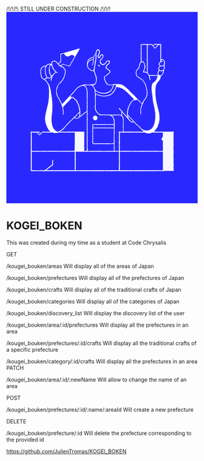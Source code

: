 /!\/!\/!\ STILL UNDER CONSTRUCTION /!\/!\/!\
![](giphy.gif)


# KOGEI_BOKEN
This was created during my time as a student at Code Chrysalis



GET

/kougei_bouken/areas
Will display all of the areas of Japan

/kougei_bouken/prefectures
Will display all of the prefectures of Japan

/kougei_bouken/crafts
Will display all of the traditional crafts of Japan

/kougei_bouken/categories
Will display all of the categories of Japan

/kougei_bouken/discovery_list
Will display the discovery list of the user

/kougei_bouken/area/:id/prefectures
Will display all the prefectures in an area

/kougei_bouken/prefectures/:id/crafts
Will display all the traditional crafts of a specific prefecture

/kougei_bouken/category/:id/crafts
Will display all the prefectures in an area
PATCH

/kougei_bouken/area/:id/:newName
Will allow to change the name of an area

POST

/kougei_bouken/prefectures/:id/:name/:areaId
Will create a new prefecture

DELETE

/kougei_bouken/prefecture/:id
Will delete the prefecture corresponding to the provided id

https://github.com/JulienTromas/KOGEI_BOKEN
